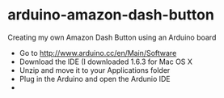# arduino-amazon-dash-button
Creating my own Amazon Dash Button using an Arduino board

- Go to http://www.arduino.cc/en/Main/Software
- Download the IDE (I downloaded 1.6.3 for Mac OS X
- Unzip and move it to your Applications folder
- Plug in the Arduino and open the Ardunio IDE
- 
